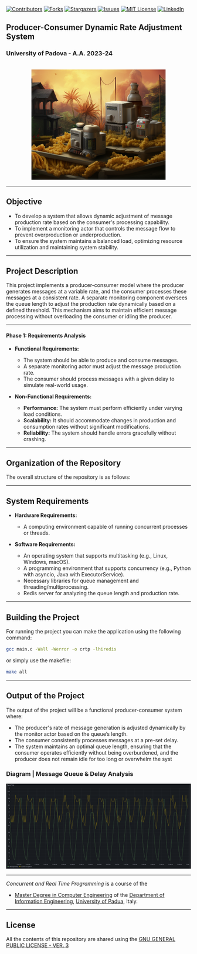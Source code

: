 <a name="readme-top"></a>

[![Contributors][contributors-shield]][contributors-url]
[![Forks][forks-shield]][forks-url]
[![Stargazers][stars-shield]][stars-url]
[![Issues][issues-shield]][issues-url]
[![MIT License][license-shield]][license-url]
[![LinkedIn][linkedin-shield]][linkedin-url]

## Producer-Consumer Dynamic Rate Adjustment System
### University of Padova - A.A. 2023-24


<!-- PROJECT LOGO -->
<br />
<div align="center">
  <a href="https://github.com/farzad-845/CRTP">
    <img src="assets/logo.png" alt="Logo" height="300">
  </a>
</div>

---

## Objective

- To develop a system that allows dynamic adjustment of message production rate based on the consumer's processing capability.
- To implement a monitoring actor that controls the message flow to prevent overproduction or underproduction.
- To ensure the system maintains a balanced load, optimizing resource utilization and maintaining system stability.

---

## Project Description
This project implements a producer-consumer model where the producer generates messages at a variable rate, and the consumer processes these messages at a consistent rate. A separate monitoring component oversees the queue length to adjust the production rate dynamically based on a defined threshold. This mechanism aims to maintain efficient message processing without overloading the consumer or idling the producer.

---

#### Phase 1: Requirements Analysis
- **Functional Requirements:**
    - The system should be able to produce and consume messages.
    - A separate monitoring actor must adjust the message production rate.
    - The consumer should process messages with a given delay to simulate real-world usage.

- **Non-Functional Requirements:**
    - **Performance:** The system must perform efficiently under varying load conditions.
    - **Scalability:** It should accommodate changes in production and consumption rates without significant modifications.
    - **Reliability:** The system should handle errors gracefully without crashing.


---

## Organization of the Repository

The overall structure of the repository is as follows:

---

## System Requirements
- **Hardware Requirements:**
    - A computing environment capable of running concurrent processes or threads.

- **Software Requirements:**
    - An operating system that supports multitasking (e.g., Linux, Windows, macOS).
    - A programming environment that supports concurrency (e.g., Python with asyncio, Java with ExecutorService).
    - Necessary libraries for queue management and threading/multiprocessing.
    - Redis server for analyzing the queue length and production rate.
---
##  Building the Project
For running the project you can make the application using the following command:

```bash
gcc main.c -Wall -Werror -o crtp -lhiredis
```
or simply use the makefile:

```bash
make all
```
---

## Output of the Project

The output of the project will be a functional producer-consumer system where:
- The producer's rate of message generation is adjusted dynamically by the monitor actor based on the queue’s length.
- The consumer consistently processes messages at a pre-set delay.
- The system maintains an optimal queue length, ensuring that the consumer operates efficiently without being overburdened, and the producer does not remain idle for too long or overwhelm the syst


### Diagram | Message Queue & Delay Analysis
<img src="assets/diagram.png" alt="RealTime Message Queue & Delay Analysis"/>

---

*Concurrent and Real Time Programming* is a course of the

* [Master Degree in Computer Engineering](https://degrees.dei.unipd.it/master-degrees/computer-engineering/) of the [Department of Information Engineering](https://www.dei.unipd.it/en/), [University of Padua](https://www.unipd.it/en/), Italy.

---

## License

All the contents of this repository are shared using the [GNU GENERAL PUBLIC LICENSE - VER. 3](https://www.gnu.org/licenses/gpl-3.0.html)

[contributors-shield]: https://img.shields.io/github/contributors/farzad-845/CRTP.svg?style=for-the-badge
[contributors-url]: https://github.com/farzad-845/CRTP/graphs/contributors
[forks-shield]: https://img.shields.io/github/forks/farzad-845/CRTP.svg?style=for-the-badge
[forks-url]: https://github.com/farzad-845/CRTP/network/members
[stars-shield]: https://img.shields.io/github/stars/farzad-845/CRTP.svg?style=for-the-badge
[stars-url]: https://github.com/farzad-845/CRTP/stargazers
[issues-shield]: https://img.shields.io/github/issues/farzad-845/CRTP.svg?style=for-the-badge
[issues-url]: https://github.com/farzad-845/CRTP/issues
[license-shield]: https://img.shields.io/github/license/farzad-845/CRTP.svg?style=for-the-badge
[license-url]: https://github.com/farzad-845/CRTP/blob/master/LICENSE.txt
[linkedin-shield]: https://img.shields.io/badge/-LinkedIn-black.svg?style=for-the-badge&logo=linkedin&colorB=555
[linkedin-url]: https://linkedin.com/in/farzad-shami
